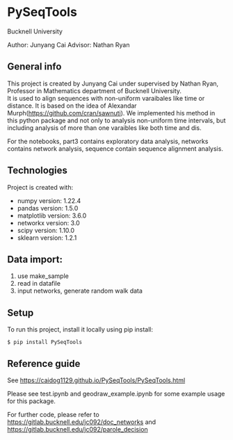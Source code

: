 # PySeqTools
Bucknell University

Author: Junyang Cai
Advisor: Nathan Ryan

## General info
This project is created by Junyang Cai under supervised by Nathan Ryan, Professor in Mathematics department of Bucknell University.  
It is used to align sequences with non-uniform varaibales like time or distance. It is based on the idea of Alexandar Murph(https://github.com/cran/sawnuti). We implemented his method in this python package and not only to analysis non-uniform time intervals, but including analysis of more than one varaibles like both time and dis.

For the notebooks, part3 contains exploratory data analysis, networks contains network analysis, sequence contain sequence alignment analysis.

## Technologies
Project is created with:
* numpy version: 1.22.4
* pandas version: 1.5.0
* matplotlib version: 3.6.0
* networkx version: 3.0
* scipy version: 1.10.0
* sklearn version: 1.2.1

## Data import:
1. use make_sample
2. read in datafile
3. input networks, generate random walk data

## Setup
To run this project, install it locally using pip install:

```
$ pip install PySeqTools
```

## Reference guide
See https://caidog1129.github.io/PySeqTools/PySeqTools.html  

Please see test.ipynb and geodraw_example.ipynb for some example usage for this package.

For further code, please refer to https://gitlab.bucknell.edu/jc092/doc_networks and https://gitlab.bucknell.edu/jc092/parole_decision
